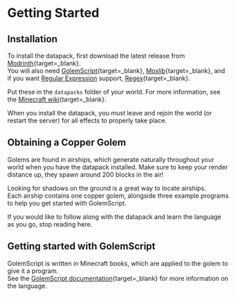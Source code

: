 # Getting Started

## Installation
To install the datapack, first download the latest release from [Modrinth](https://modrinth.com/datapack/code-of-copper){target=_blank}.  
You will also need [GolemScript](https://modrinth.com/datapack/golemscript){target=_blank}, [Moxlib](https://modrinth.com/datapack/moxlib){target=_blank}, and if you want [Regular Expression](https://datapack.dev/docs/golemscript/data_types.md#regex) support, [Regex](https://modrinth.com/datapack/regex){target=_blank}.

Put these in the `datapacks` folder of your world. For more information, see the [Minecraft wiki](https://minecraft.wiki/Tutorials/Installing_a_data_pack){target=_blank}.

When you install the datapack, you must leave and rejoin the world (or restart the server) for all effects to properly take place.

## Obtaining a Copper Golem
Golems are found in airships, which generate naturally throughout your world when you have the datapack installed. Make sure to keep your render distance up, they spawn around 200 blocks in the air!

Looking for shadows on the ground is a great way to locate airships.  
Each airship contains one copper golem, alongside three example programs to help you get started with GolemScript.

If you would like to follow along with the datapack and learn the language as you go, stop reading here. 

## Getting started with GolemScript
GolemScript is written in Minecraft books, which are applied to the golem to give it a program.  
See the [GolemScript documentation](https://datapack.dev/docs/golemscript){target=_blank} for more information on the language.
